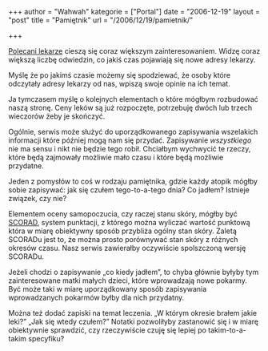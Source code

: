 +++
author = "Wahwah"
kategorie = ["Portal"]
date = "2006-12-19"
layout = "post"
title = "Pamiętnik"
url = "/2006/12/19/pamietnik/"

+++

[Polecani lekarze][1] cieszą się coraz większym zainteresowaniem. Widzę coraz większą liczbę odwiedzin, co jakiś czas pojawiają się nowe adresy lekarzy.

Myślę że po jakimś czasie możemy się spodziewać, że osoby które odczytały adresy lekarzy od nas, wpiszą swoje opinie na ich temat.

<!--more-->Ja tymczasem myślę o kolejnych elementach o które mógłbym rozbudować naszą stronę. Ceny leków są już rozpoczęte, potrzebuję dwóch lub trzech wieczorów żeby je skończyć.

Ogólnie, serwis może służyć do uporządkowanego zapisywania wszelakich informacji które później mogą nam się przydać. Zapisywanie _wszystkiego_ nie ma sensu i nikt nie będzie tego robił. Chciałbym wychwycić te rzeczy, które będą zajmowały możliwie mało czasu i które będą możliwie przydatne.

Jeden z pomysłów to coś w rodzaju pamiętnika, gdzie każdy atopik mógłby sobie zapisywać: jak się czułem tego-to-a-tego dnia? Co jadłem? Istnieje związek, czy nie?

Elementem oceny samopoczucia, czy raczej stanu skóry, mógłby być [SCORAD][2], system punktacji, z którego można wyliczać wartość punktową która w miarę obiektywny sposób przybliża ogólny stan skóry. Zaletą SCORADu jest to, że można prosto porównywać stan skóry z różnych okresów czasu. Nasz serwis zawierałby oczywiście spolszczoną wersję SCORADu.

Jeżeli chodzi o zapisywanie „co kiedy jadłem”, to chyba głównie byłyby tym zainteresowane matki małych dzieci, które wprowadzają nowe pokarmy. Być może taki w miarę uporządkowany sposób zapisywania wprowadzanych pokarmów byłby dla nich przydatny.

Można też dodać zapiski na temat leczenia. „W którym okresie brałem jakie leki?” „Jak się wtedy czułem?” Notatki pozwoliłyby zastanowić się i w miarę obiektywnie sprawdzić, czy rzeczywiście czuję się lepiej po takim-to-a-takim specyfiku?

 [1]: http://www.atopowe.pl/lekarze/
 [2]: http://adserver.sante.univ-nantes.fr/Compute.html